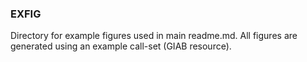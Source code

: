 ### EXFIG
Directory for example figures used in main readme.md. All figures are generated using an example call-set (GIAB resource).